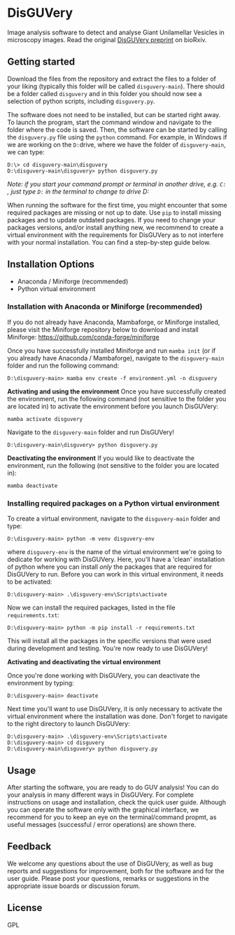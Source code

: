 # DisGUVery

Image analysis software to detect and analyse Giant Unilamellar Vesicles in microscopy images. Read the original [DisGUVery preprint](https://www.biorxiv.org/content/10.1101/2022.01.25.477663v1) on bioRxiv. 

## Getting started

Download the files from the repository and extract the files to a folder of your liking (typically this folder will be called `disguvery-main`). There should be a folder called `disguvery` and in this folder you should now see a selection of python scripts, including `disguvery.py`.

The software does not need to be installed, but can be started right away. To launch the program, start the command window and navigate to the folder where the code is saved. Then, the software can be started by calling the `disguvery.py` file using the `python` command. For example, in Windows if we are working on the `D:`drive, where we have the folder of  `disguvery-main`, we can type:

```
D:\> cd disguvery-main\disguvery
D:\disguvery-main\disguvery> python disguvery.py
```

*Note: if you start your command prompt or terminal in another drive, e.g. `C:` , just type `D:` in the terminal to change to drive D:*  

When running the software for the first time, you might encounter that some required packages are missing or not up to date. Use `pip` to install missing packages and to update outdated packages. If you need to change your packages versions, and/or install anything new, we recommend to create a virtual environment with the requirements for DisGUVery as to not interfere with your normal installation. You can find a step-by-step guide below.

## Installation Options
 - Anaconda / Miniforge (recommended)
 - Python virtual environment

### Installation with Anaconda or Miniforge (recommended)
If you do not already have Anaconda, Mambaforge, or Miniforge installed, please visit the Miniforge repository below to download and install Miniforge:
https://github.com/conda-forge/miniforge

Once you have successfully installed Miniforge and run `mamba init` (or if you already have Anaconda / Mambaforge), navigate to the `disguvery-main` folder and run the following command:

```
D:\disguvery-main> mamba env create -f environment.yml -n disguvery
```

**Activating and using the environment**
Once you have successfully created the environment, run the following command (not sensitive to the folder you are located in) to activate the environment before you launch DisGUVery:

```
mamba activate disguvery
```

Navigate to the `disguvery-main` folder and run DisGUVery!

```
D:\disguvery-main\disguvery> python disguvery.py
```

**Deactivating the environment**
If you would like to deactivate the environment, run the following (not sensitive to the folder you are located in):

```
mamba deactivate
```

### Installing required packages on a Python virtual environment

To create a virtual environment, navigate to the `disguvery-main` folder and type:

```
D:\disguvery-main> python -m venv disguvery-env
```

where `disguvery-env` is the name of the virtual environment we're going to dedicate for working with DisGUVery. Here, you'll have a 'clean' installation of python where you can install *only* the packages that are required for DisGUVery to run. Before you can work in this virtual environment, it needs to be activated:

```
D:\disguvery-main> .\disguvery-env\Scripts\activate
```

Now we can install the required packages, listed in the file `requirements.txt`:

```
D:\disguvery-main> python -m pip install -r requirements.txt
```

This will install all the packages in the specific versions that were used during development and testing. You're now ready to use DisGUVery!

**Activating and deactivating the virtual environment** 

Once you're done working with DisGUVery, you can deactivate the environment by typing:

```
D:\disguvery-main> deactivate
```

Next time you'll want to use DisGUVery, it is only necessary to activate the virtual environment where the installation was done. Don't forget to navigate to the right directory to launch DisGUVery:

```
D:\disguvery-main> .\disguvery-env\Scripts\activate
D:\disguvery-main> cd disguvery
D:\disguvery-main\disguvery> python disguvery.py
```

## Usage

After starting the software, you are ready to do GUV analysis! You can do your analysis in many different ways in DisGUVery. For complete instructions on usage and installation, check the quick user guide. Although you can operate the software only with the graphical interface, we recommend for you to keep an eye on the terminal/command propmt, as useful messages (successful / error operations) are shown there.


## Feedback

We welcome any questions about the use of DisGUVery, as well as bug reports and suggestions for improvement, both for the software and for the user guide. Please post your questions, remarks or suggestions in the appropriate issue boards or discussion forum. 

## License

GPL
